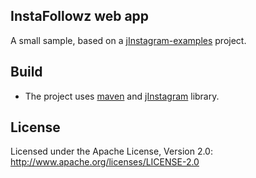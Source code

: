 ## InstaFollowz web app

A small sample, based on a [jInstagram-examples](https://github.com/sachin-handiekar/jInstagram-examples) project.

## Build

* The project uses [maven](http://maven.apache.org/) and [jInstagram](https://github.com/sachin-handiekar/jInstagram) library.

## License

Licensed under the Apache License, Version 2.0: http://www.apache.org/licenses/LICENSE-2.0
